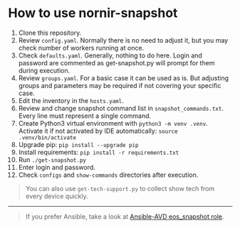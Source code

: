 # How to use nornir-snapshot

1. Clone this repository.
2. Review `config.yaml`. Normally there is no need to adjust it, but you may check number of workers running at once.
3. Check `defaults.yaml`. Generally, nothing to do here. Login and password are commented as get-snapshot.py will prompt for them during execution.
4. Review `groups.yaml`. For a basic case it can be used as is. But adjusting groups and parameters may be required if not covering your specific case.
5. Edit the inventory in the `hosts.yaml`.
6. Review and change snapshot command list in `snapshot_commands.txt`. Every line must represent a single command.
7. Create Python3 virtual environment with `python3 -m venv .venv`. Activate it if not activated by IDE automatically: `source .venv/bin/activate`
8. Upgrade pip: `pip install --upgrade pip`
9. Install requirements: `pip install -r requirements.txt`
10. Run `./get-snapshot.py`
11. Enter login and password.
12. Check `configs` and `show-commands` directories after execution.

> You can also use `get-tech-support.py` to collect show tech from every device quickly.  
---
> If you prefer Ansible, take a look at [Ansible-AVD eos_snapshot role](https://github.com/aristanetworks/ansible-avd/tree/devel/ansible_collections/arista/avd/roles/eos_snapshot).
